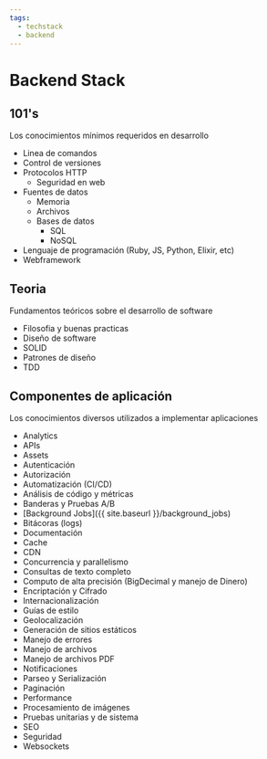 ```yaml
---
tags:
  - techstack
  - backend
---
```

# Backend Stack

## 101's
Los conocimientos mínimos requeridos en desarrollo
- Linea de comandos
- Control de versiones
- Protocolos HTTP
  - Seguridad en web
- Fuentes de datos
  - Memoria
  - Archivos
  - Bases de datos
    - SQL
    - NoSQL
- Lenguaje de programación (Ruby, JS, Python, Elixir, etc)
- Webframework

## Teoria
Fundamentos teóricos sobre el desarrollo de software
- Filosofia y buenas practicas
- Diseño de software
- SOLID
- Patrones de diseño
- TDD

## Componentes de aplicación
Los conocimientos diversos utilizados a implementar aplicaciones
- Analytics
- APIs
- Assets
- Autenticación
- Autorización
- Automatización (CI/CD)
- Análisis de código y métricas
- Banderas y Pruebas A/B
- [Background Jobs]({{ site.baseurl }}/background_jobs)
- Bitácoras (logs)
- Documentación
- Cache
- CDN
- Concurrencia y parallelismo
- Consultas de texto completo
- Computo de alta precisión (BigDecimal y manejo de Dinero)
- Encriptación y Cifrado
- Internacionalización
- Guías de estilo
- Geolocalización
- Generación de sitios estáticos
- Manejo de errores
- Manejo de archivos
- Manejo de archivos PDF
- Notificaciones
- Parseo y Serialización
- Paginación
- Performance
- Procesamiento de imágenes
- Pruebas unitarias y de sistema
- SEO
- Seguridad
- Websockets
